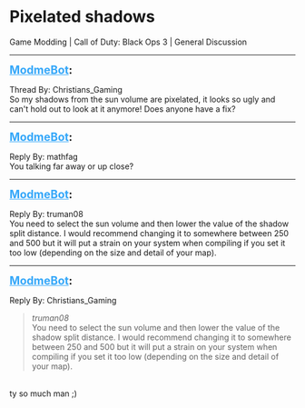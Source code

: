 # Pixelated shadows
Game Modding | Call of Duty: Black Ops 3 | General Discussion

---
<strong style="font-size: 1.4em;"><span style="text-decoration: underline;text-decoration-color: #34a7f9;"><span style="color:#34a7f9;">ModmeBot</span></span>:</strong>

<p>Thread By: Christians_Gaming<br />So my shadows from the sun volume are pixelated, it looks so ugly and can&#39;t hold out to look at it anymore! Does anyone have a fix?</p>

---
<strong style="font-size: 1.4em;"><span style="text-decoration: underline;text-decoration-color: #34a7f9;"><span style="color:#34a7f9;">ModmeBot</span></span>:</strong>

<p>Reply By: mathfag<br />You talking far away or up close?</p>

---
<strong style="font-size: 1.4em;"><span style="text-decoration: underline;text-decoration-color: #34a7f9;"><span style="color:#34a7f9;">ModmeBot</span></span>:</strong>

<p>Reply By: truman08<br />You need to select the sun volume and then lower the value of the shadow split distance. I would recommend changing it to somewhere between 250 and 500 but it will put a strain on your system when compiling if you set it too low (depending on the size and detail of your map).</p>

---
<strong style="font-size: 1.4em;"><span style="text-decoration: underline;text-decoration-color: #34a7f9;"><span style="color:#34a7f9;">ModmeBot</span></span>:</strong>

<p>Reply By: Christians_Gaming<br /><blockquote><em>truman08</em><br />You need to select the sun volume and then lower the value of the shadow split distance. I would recommend changing it to somewhere between 250 and 500 but it will put a strain on your system when compiling if you set it too low (depending on the size and detail of your map).</blockquote><br /> ty so much man ;)</p>
